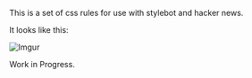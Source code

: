 This is a set of css rules for use with stylebot and hacker news.

It looks like this:

![Imgur](http://i.imgur.com/5l4XOHn.png)

Work in Progress.
